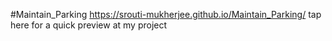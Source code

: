 #Maintain_Parking
https://srouti-mukherjee.github.io/Maintain_Parking/ tap here for a quick preview at my project
